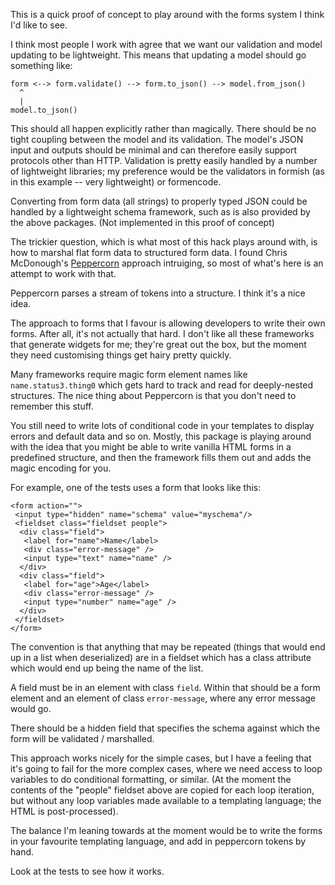 This is a quick proof of concept to play around with the forms system
I think I'd like to see.

I think most people I work with agree that we want our validation and
model updating to be lightweight.  This means that updating a model
should go something like:

    form <--> form.validate() --> form.to_json() --> model.from_json()
      ^
      |
    model.to_json()

This should all happen explicitly rather than magically.  There should
be no tight coupling between the model and its validation.  The
model's JSON input and outputs should be minimal and can therefore
easily support protocols other than HTTP.  Validation is pretty easily
handled by a number of lightweight libraries; my preference would be
the validators in formish (as in this example -- very lightweight) or
formencode.

Converting from form data (all strings) to properly typed JSON could
be handled by a lightweight schema framework, such as is also provided
by the above packages.  (Not implemented in this proof of concept)

The trickier question, which is what most of this hack plays around
with, is how to marshal flat form data to structured form data.  I
found Chris McDonough's [Peppercorn][1] approach intruiging, so most of
what's here is an attempt to work with that.

Peppercorn parses a stream of tokens into a structure.  I think it's a
nice idea.  

The approach to forms that I favour is allowing developers to write
their own forms.  After all, it's not actually that hard.  I don't
like all these frameworks that generate widgets for me; they're great
out the box, but the moment they need customising things get hairy
pretty quickly.

Many frameworks require magic form element names like
```name.status3.thing0``` which gets hard to track and read for
deeply-nested structures.  The nice thing about Peppercorn is that you
don't need to remember this stuff.

You still need to write lots of conditional code in your templates to
display errors and default data and so on.  Mostly, this package is
playing around with the idea that you might be able to write vanilla
HTML forms in a predefined structure, and then the framework fills
them out and adds the magic encoding for you.

For example, one of the tests uses a form that looks like this:

    <form action="">
     <input type="hidden" name="schema" value="myschema"/>
     <fieldset class="fieldset people">
      <div class="field">
       <label for="name">Name</label>
       <div class="error-message" />
       <input type="text" name="name" />
      </div>
      <div class="field">
       <label for="age">Age</label>
       <div class="error-message" />
       <input type="number" name="age" />
      </div>
     </fieldset>
    </form>

The convention is that anything that may be repeated (things that
would end up in a list when deserialized) are in a fieldset which has
a class attribute which would end up being the name of the list.

A field must be in an element with class ```field```.  Within that should
be a form element and an element of class ```error-message```, where any
error message would go.

There should be a hidden field that specifies the schema against which
the form will be validated / marshalled.

This approach works nicely for the simple cases, but I have a feeling
that it's going to fail for the more complex cases, where we need
access to loop variables to do conditional formatting, or similar.
(At the moment the contents of the "people" fieldset above are copied
for each loop iteration, but without any loop variables made available
to a templating language; the HTML is post-processed).

The balance I'm leaning towards at the moment would be to write the
forms in your favourite templating language, and add in peppercorn
tokens by hand.

Look at the tests to see how it works.

[1]: http://www.plope.com/peppercorn
